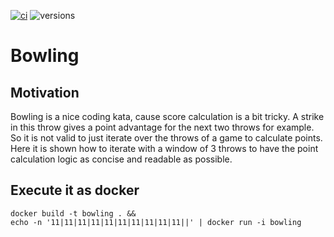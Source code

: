 [![ci](https://github.com/mobility-university/bowling/actions/workflows/ci.yml/badge.svg)](https://github.com/mobility-university/bowling/actions/workflows/ci.yml)
![versions](https://img.shields.io/pypi/pyversions/pybadges.svg)

# Bowling

## Motivation

Bowling is a nice coding kata, cause score calculation is a bit tricky. A strike in this throw gives a point advantage for the next two throws for example.
So it is not valid to just iterate over the throws of a game to calculate points.
Here it is shown how to iterate with a window of 3 throws to have the point calculation logic as concise and readable as possible.

## Execute it as docker

```!sh
docker build -t bowling . &&
echo -n '11|11|11|11|11|11|11|11|11|11||' | docker run -i bowling
```
